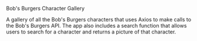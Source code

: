 Bob's Burgers Character Gallery

A gallery of all the Bob's Burgers characters that uses Axios to make calls to the Bob's Burgers API. The app also includes a search function that allows users to search for a character and returns a picture of that character.
